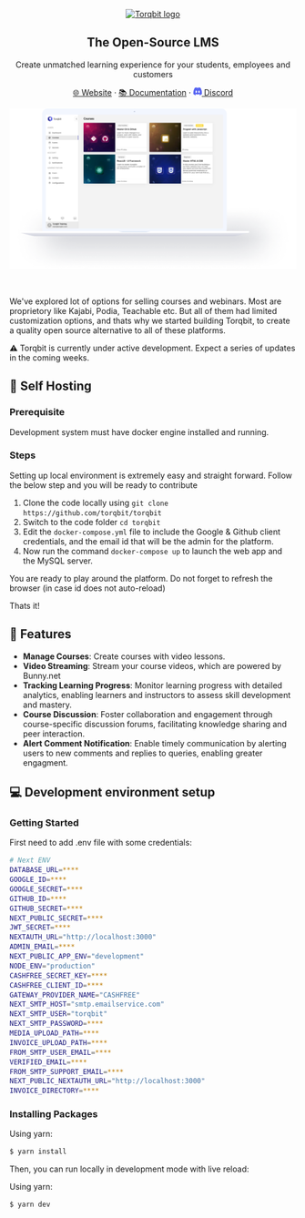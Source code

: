 <br /><br />

<p align="center">
  <a href="https://www.torqbit.com">
    <img src="https://cdn.torqbit.com/static/torq.png"" width="100px" alt="Torqbit logo" />
  </a>
</p>
<h2 align="center" >The Open-Source LMS </h3>
<p align="center">Create unmatched learning experience for your students, employees and customers</p>

<p align="center"><a href="https://torqbit.com">🌐 Website</a> · <a href="https://torqbit.com/docs">📚 Documentation</a> ·  <a href="https://discord.com/invite/DHU38pGw7C"><img src="./public/img/discord.png" width="15" height="15"/> Discord</a>

<p align="center">
  <a href="https://www.torqbit.com.com">
    <picture>
      <source media="(prefers-color-scheme: dark)" srcset="./public/readme/torqbit-os-hero-dark.png">
      <source media="(prefers-color-scheme: light)" srcset="./public/readme/torqbit-os-hero.png">
      <img src="./public/readme/torqbit-os-hero.png" alt="Companies view" />
    </picture>
  </a>
</p>

<br>

We've explored lot of options for selling courses and webinars. Most are proprietory like Kajabi, Podia, Teachable etc. But all of them had limited customization options, and thats why we started building Torqbit, to create a quality open source alternative to all of these platforms.

⚠️ Torqbit is currently under active development. Expect a series of updates in the coming weeks.

## 🍙 Self Hosting

### Prerequisite

Development system must have docker engine installed and running.

### Steps

Setting up local environment is extremely easy and straight forward. Follow the below step and you will be ready to contribute

1. Clone the code locally using `git clone https://github.com/torqbit/torqbit`
1. Switch to the code folder `cd torqbit`
1. Edit the `docker-compose.yml` file to include the Google & Github client credentials, and the email id that will be the admin for the platform.
1. Now run the command `docker-compose up` to launch the web app and the MySQL server.

You are ready to play around the platform. Do not forget to refresh the browser (in case id does not auto-reload)

Thats it!

## 🚀 Features

- **Manage Courses**: Create courses with video lessons.
- **Video Streaming**: Stream your course videos, which are powered by Bunny.net
- **Tracking Learning Progress**: Monitor learning progress with detailed analytics, enabling learners and instructors to assess skill development and mastery.
- **Course Discussion**: Foster collaboration and engagement through course-specific discussion forums, facilitating knowledge sharing and peer interaction.
- **Alert Comment Notification**: Enable timely communication by alerting users to new comments and replies to queries, enabling greater engagment.

## 💻 Development environment setup

### Getting Started

First need to add .env file with some credentials:

```bash
# Next ENV
DATABASE_URL=****
GOOGLE_ID=****
GOOGLE_SECRET=****
GITHUB_ID=****
GITHUB_SECRET=****
NEXT_PUBLIC_SECRET=****
JWT_SECRET=****
NEXTAUTH_URL="http://localhost:3000"
ADMIN_EMAIL=****
NEXT_PUBLIC_APP_ENV="development"
NODE_ENV="production"
CASHFREE_SECRET_KEY=****
CASHFREE_CLIENT_ID=****
GATEWAY_PROVIDER_NAME="CASHFREE"
NEXT_SMTP_HOST="smtp.emailservice.com"
NEXT_SMTP_USER="torqbit"
NEXT_SMTP_PASSWORD=****
MEDIA_UPLOAD_PATH=****
INVOICE_UPLOAD_PATH=****
FROM_SMTP_USER_EMAIL=****
VERIFIED_EMAIL=****
FROM_SMTP_SUPPORT_EMAIL=****
NEXT_PUBLIC_NEXTAUTH_URL="http://localhost:3000"
INVOICE_DIRECTORY=****

```

### Installing Packages

Using yarn:

```bash
$ yarn install
```

Then, you can run locally in development mode with live reload:

Using yarn:

```bash
$ yarn dev
```
